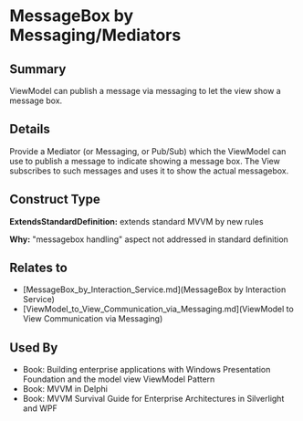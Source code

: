 # MessageBox by Messaging/Mediators

## Summary
ViewModel can publish a message via messaging to let the view show a message box.

## Details
Provide a Mediator (or Messaging, or Pub/Sub) which the ViewModel can use to publish a message to indicate showing a message box.
The View subscribes to such messages and uses it to show the actual messagebox.


## Construct Type

**ExtendsStandardDefinition:** extends standard MVVM by new rules

**Why:** "messagebox handling" aspect not addressed in standard definition



## Relates to

* [MessageBox_by_Interaction_Service.md](MessageBox by Interaction Service)
* [ViewModel_to_View_Communication_via_Messaging.md](ViewModel to View Communication via Messaging)

## Used By
* Book: Building enterprise applications with Windows Presentation Foundation and the model view ViewModel Pattern
* Book: MVVM in Delphi
* Book: MVVM Survival Guide for Enterprise Architectures in Silverlight and WPF

